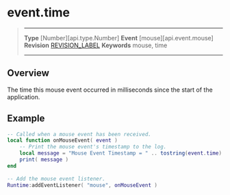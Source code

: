
# event.time

> --------------------- ------------------------------------------------------------------------------------------
> __Type__              [Number][api.type.Number]
> __Event__             [mouse][api.event.mouse]
> __Revision__          [REVISION_LABEL](REVISION_URL)
> __Keywords__          mouse, time
> --------------------- ------------------------------------------------------------------------------------------

## Overview

The time this mouse event occurred in milliseconds since the start of the application.

## Example
 
``````lua
-- Called when a mouse event has been received.
local function onMouseEvent( event )
    -- Print the mouse event's timestamp to the log.
    local message = "Mouse Event Timestamp = " .. tostring(event.time)
    print( message )
end
                             
-- Add the mouse event listener.
Runtime:addEventListener( "mouse", onMouseEvent )
``````
